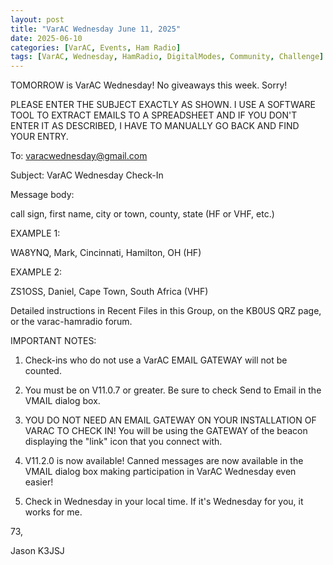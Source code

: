 ```yaml
---
layout: post
title: "VarAC Wednesday June 11, 2025"
date: 2025-06-10
categories: [VarAC, Events, Ham Radio]
tags: [VarAC, Wednesday, HamRadio, DigitalModes, Community, Challenge]
---
```


TOMORROW is VarAC Wednesday! No giveaways this week. Sorry!



PLEASE ENTER THE SUBJECT EXACTLY AS SHOWN. I USE A SOFTWARE TOOL TO EXTRACT EMAILS TO A SPREADSHEET AND IF YOU DON'T ENTER IT AS DESCRIBED, I HAVE TO MANUALLY GO BACK AND FIND YOUR ENTRY.


To: varacwednesday@gmail.com

Subject: VarAC Wednesday Check-In

Message body:

call sign, first name, city or town, county, state (HF or VHF, etc.)


EXAMPLE 1:

WA8YNQ, Mark, Cincinnati, Hamilton, OH (HF)

EXAMPLE 2:

ZS1OSS, Daniel, Cape Town, South Africa (VHF)

Detailed instructions in Recent Files in this Group, on the KB0US QRZ page, or the varac-hamradio forum.



IMPORTANT NOTES:

1) Check-ins who do not use a VarAC EMAIL GATEWAY will not be counted.


2) You must be on V11.0.7 or greater. Be sure to check Send to Email in the VMAIL dialog box.

3) YOU DO NOT NEED AN EMAIL GATEWAY ON YOUR INSTALLATION OF VARAC TO CHECK IN! You will be using the GATEWAY of the beacon displaying the "link" icon that you connect with.

4) V11.2.0 is now available! Canned messages are now available in the VMAIL dialog box making participation in VarAC Wednesday even easier!

5) Check in Wednesday in your local time. If it's Wednesday for you, it works for me.

73,

Jason K3JSJ
